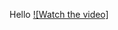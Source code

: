 Hello
[![Watch the video]](https://github.com/joyabhishek/Estimate-the-Lithium-Ion-Battery-Capacity/blob/main/be1d8vIVaQ.mp4)

